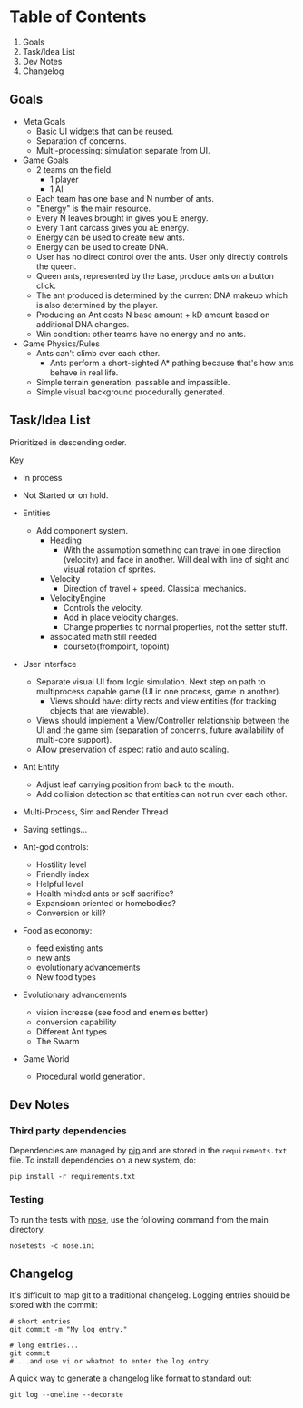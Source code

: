 # Table of Contents
1. Goals
2. Task/Idea List
3. Dev Notes
4. Changelog


## Goals
* Meta Goals
    * Basic UI widgets that can be reused.
    * Separation of concerns.
    * Multi-processing: simulation separate from UI.
* Game Goals
    * 2 teams on the field.
        * 1 player
        * 1 AI
    * Each team has one base and N number of ants.
    * "Energy" is the main resource.
    * Every N leaves brought in gives you E energy.
    * Every 1 ant carcass gives you aE energy.
    * Energy can be used to create new ants.
    * Energy can be used to create DNA.
    * User has no direct control over the ants. User only directly controls
      the queen.
    * Queen ants, represented by the base, produce ants on a button click.
    * The ant produced is determined by the current DNA makeup which is
      also determined by the player.
    * Producing an Ant costs N base amount + kD amount based on additional
      DNA changes.
    * Win condition: other teams have no energy and no ants.
* Game Physics/Rules
    * Ants can't climb over each other.
        * Ants perform a short-sighted A* pathing because that's how ants behave in real life.
    * Simple terrain generation: passable and impassible.
    * Simple visual background procedurally generated.



## Task/Idea List

Prioritized in descending order.

Key
* In process
- Not Started or on hold.

- Entities
    * Add component system.
        * Heading
            * With the assumption something can travel in one direction (velocity)
              and face in another. Will deal with line of sight and visual
              rotation of sprites.
        * Velocity
            * Direction of travel + speed. Classical mechanics.
        * VelocityEngine
            * Controls the velocity.
            * Add in place velocity changes.
            * Change properties to normal properties, not the setter stuff.
        * associated math still needed
            * courseto(frompoint, topoint)

- User Interface
    - Separate visual UI from logic simulation. Next step on path to multiprocess
      capable game (UI in one process, game in another).
        - Views should have: dirty rects and view entities (for tracking
        objects that are viewable).
    - Views should implement a View/Controller relationship between the UI and the
      game sim (separation of concerns, future availability of multi-core
      support).
    - Allow preservation of aspect ratio and auto scaling.
- Ant Entity
    - Adjust leaf carrying position from back to the mouth.
    - Add collision detection so that entities can not run over each other.
- Multi-Process, Sim and Render Thread
- Saving settings...
- Ant-god controls:
    - Hostility level
    - Friendly index
    - Helpful level
    - Health minded ants or self sacrifice?
    - Expansionn oriented or homebodies?
    - Conversion or kill?
- Food as economy:
    - feed existing ants
    - new ants
    - evolutionary advancements
    - New food types
- Evolutionary advancements
    - vision increase (see food and enemies better)
    - conversion capability
    - Different Ant types
    - The Swarm
- Game World
    - Procedural world generation.



## Dev Notes

### Third party dependencies
Dependencies are managed by [pip](http://www.pip-installer.org/en/latest/index.html)
and are stored in the `requirements.txt` file. To install dependencies on a
new system, do:

    pip install -r requirements.txt

### Testing
To run the tests with [nose](http://nose.readthedocs.org/en/latest/index.html),
use the following command from the main directory.

    nosetests -c nose.ini



## Changelog

It's difficult to map git to a traditional changelog. Logging entries should
be stored with the commit:

    # short entries
    git commit -m "My log entry."

    # long entries...
    git commit
    # ...and use vi or whatnot to enter the log entry.

A quick way to generate a changelog like format to standard out:

    git log --oneline --decorate







